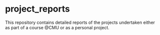 # project_reports
This repository contains detailed reports of the projects undertaken either as part of a course @CMU or as a personal project.

